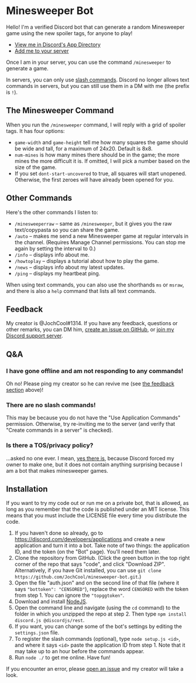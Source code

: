 # Minesweeper Bot
Hello! I'm a verified Discord bot that can generate a random Minesweeper game using the new spoiler tags, for anyone to play!

* [View me in Discord's App Directory](https://discord.com/application-directory/540917634695168010)
* [Add me to your server](https://discord.com/api/oauth2/authorize?client_id=540917634695168010&scope=applications.commands%20bot)

Once I am in your server, you can use the command `/minesweeper` to generate a game.

In servers, you can only use [slash commands](https://support.discord.com/hc/en-us/articles/1500000368501-Slash-Commands-FAQ). Discord no longer allows text commands in servers, but you can still use them in a DM with me (the prefix is `!`).

## The Minesweeper Command
When you run the `/minesweeper` command, I will reply with a grid of spoiler tags. It has four options:
* `game-width` and `game-height` tell me how many squares the game should be wide and tall, for a maximum of 24x20. Default is 8x8.
* `num-mines` is how many mines there should be in the game; the more mines the more difficult it is. If omitted, I will pick a number based on the size of the game.
* If you set `dont-start-uncovered` to true, all squares will start unopened. Otherwise, the first zeroes will have already been opened for you.

## Other Commands
Here's the other commands I listen to:
* `/minesweeperraw`&nbsp;&ndash; same as `/minesweeper`, but it gives you the raw text/copypasta so you can share the game.
* `/auto`&nbsp;&ndash; makes me send a new Minesweeper game at regular intervals in the channel. (Requires Manage Channel permissions. You can stop me again by setting the interval to 0.)
* `/info`&nbsp;&ndash; displays info about me.
* `/howtoplay`&nbsp;&ndash; displays a tutorial about how to play the game.
* `/news`&nbsp;&ndash; displays info about my latest updates.
* `/ping`&nbsp;&ndash; displays my heartbeat ping.

When using text commands, you can also use the shorthands `ms` or `msraw`, and there is also a `help` command that lists all text commands.

## Feedback
My creator is @JochCool#1314. If you have any feedback, questions or other remarks, you can DM him, [create an issue on GitHub](https://github.com/JochCool/minesweeper-bot/issues/new), or [join my Discord support server](https://discord.gg/PCxZrrZ).

## Q&A
### I have gone offline and am not responding to any commands!
Oh no! Please ping my creator so he can revive me (see [the feedback section](#Feedback) above)!

### There are no slash commands!
This may be because you do not have the "Use Application Commands" permission. Otherwise, try re-inviting me to the server (and verify that "Create commands in a server" is checked).

### Is there a TOS/privacy policy?
...asked no one ever. I mean, [yes there is](https://github.com/JochCool/minesweeper-bot/tree/master/legal), because Discord forced my owner to make one, but it does not contain anything surprising because I am a bot that makes minesweeper games.

## Installation
If you want to try my code out or run me on a private bot, that is allowed, as long as you remember that the code is published under an MIT license. This means that you must include the LICENSE file every time you distribute the code.

1. If you haven't done so already, go to https://discord.com/developers/applications and create a new application and turn it into a bot. Take note of two things: the application ID, and the token (on the "Bot" page). You'll need them later.
2. Clone the repository from GitHub. (Click the green button in the top right corner of the repo that says "code", and click "Download ZIP". Alternatively, if you have Git installed, you can use `git clone https://github.com/JochCool/minesweeper-bot.git`.)
3. Open the file "auth.json" and on the second line of that file (where it says `"bottoken": "CENSORED"`), replace the word `CENSORED` with the token from step 1. You can ignore the `"topggtoken"`.
4. Download and install [NodeJS](https://nodejs.org).
5. Open the command line and navigate (using the `cd` command) to the folder in which you unzipped the repo at step 2. Then type `npm install discord.js @discordjs/rest`.
6. If you want, you can change some of the bot's settings by editing the `settings.json` file.
7. To register the slash commands (optional), type `node setup.js <id>`, and where it says `<id>` paste the application ID from step 1. Note that it may take up to an hour before the commands appear.
8. Run `node ./` to get me online. Have fun!

If you encounter an error, please [open an issue](https://github.com/JochCool/minesweeper-bot/issues/new) and my creator will take a look.
